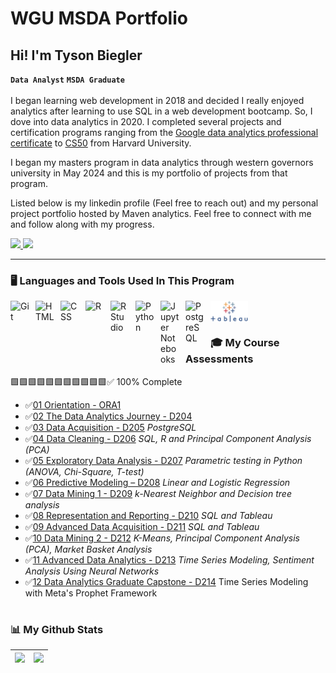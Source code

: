 # WGU MSDA Portfolio
## Hi! I'm Tyson Biegler

**`Data Analyst`** **`MSDA Graduate`**
<br>
<br>
I began learning web development in 2018 and decided I really enjoyed analytics after learning to use SQL in a web development bootcamp. So, I dove into data analytics in 2020. I completed several projects and certification programs ranging from the [Google data analytics professional certificate](https://www.coursera.org/account/accomplishments/professional-cert/PJYAPL3D7B2R) to [CS50](https://certificates.cs50.io/f6af04be-d727-4f4a-9236-4ef3e0989a83.pdf?size=letter) from Harvard University. 

I began my masters program in data analytics through western governors university in May 2024 and this is my portfolio of projects from that program. 

Listed below is my linkedin profile (Feel free to reach out) and my personal project portfolio hosted by Maven analytics.
Feel free to connect with me and follow along with my progress.

<p>
    <a href="https://www.linkedin.com/in/tysonbiegler/">
        <img width="150px" src="https://freelogopng.com/images/1656939461linkedin-logo.png" />
    </a>
    <a href="https://www.mavenanalytics.io/profile/Tyson-Biegler/87928615">
        <img width="150px" src="https://github.com/user-attachments/assets/0de9d634-e15a-4015-945d-1c9d00e951f6" />
    </a>
    
</p>

---

### 🖥️ Languages and Tools Used In This Program

<img align="left" alt="Git" width="30px" style="padding-right:10px;" src="https://cdn.jsdelivr.net/gh/devicons/devicon/icons/git/git-original.svg" />
<img align="left" alt="HTML" width="30px" style="padding-right:10px;" src="https://cdn.jsdelivr.net/gh/devicons/devicon/icons/html5/html5-plain.svg" />
<img align="left" alt="CSS" width="30px" style="padding-right:10px;" src="https://cdn.jsdelivr.net/gh/devicons/devicon/icons/css3/css3-plain.svg" />
<img align="left" alt="R" width="30px" style="padding-right:10px;" src="https://www.r-project.org/logo/Rlogo.svg" />
<img align="left" alt="R Studio" width="30px" style="padding-right:10px;" src="https://th.bing.com/th/id/R.bef4329fc09a8e2ec3d33e50e2ce669e?rik=p9uAp6ZFXw06lg&pid=ImgRaw&r=0" />
<img align="left" alt="Python" width="30px" style="padding-right:10px;" src="https://cdn.jsdelivr.net/gh/devicons/devicon/icons/python/python-plain.svg" />
<img align="left" alt="Jupyter Notebooks" width="30px" style="padding-right:10px;" src="https://logos-download.com/wp-content/uploads/2021/01/Jupyter_Logo.png" />
<img align="left" alt="PostgreSQL" width="30px" style="padding-right:10px;" src="https://www.postgresql.org/media/img/about/press/elephant.png" />
<img align="left" alt="Tableau" width="60px" style="padding-right:10px;" src="zzz_readme_images/62e14245eb4d9a9dc054c181.png" />

<br />

#

### 🎓 My Course Assessments

🟩🟩🟩🟩🟩🟩🟩🟩🟩🟩🟩✅ 100% Complete

<!-- BEGIN COURSE-->
- ✅[01 Orientation - ORA1](01%20Orientation%20-%20ORA1)
- ✅[02 The Data Analytics Journey - D204](02%20The%20Data%20Analytics%20Journey%20-%20%20D204)
- ✅[03 Data Acquisition - D205](03%20Data%20Acquisition%20-%20D205) *PostgreSQL*
- ✅[04 Data Cleaning - D206](04%20Data%20Cleaning%20-%20D206) *SQL, R and Principal Component Analysis (PCA)*
- ✅[05 Exploratory Data Analysis - D207](05%20Exploratory%20Data%20Analysis%20-%20D207) *Parametric testing in Python (ANOVA, Chi-Square, T-test)*
- ✅[06 Predictive Modeling – D208](06%20Predictive%20Modeling%20–%20D208) *Linear and Logistic Regression*
- ✅[07 Data Mining 1 - D209](07%20Data%20Mining%20I%20-%20D209) *k-Nearest Neighbor and Decision tree analysis*
- ✅[08 Representation and Reporting - D210](08%20Representation%20and%20Reporting%20-%20D210) *SQL and Tableau*
- ✅[09 Advanced Data Acquisition - D211](09%20Advanced%20Data%20Acquisition%20-%20D211) *SQL and Tableau*
- ✅[10 Data Mining 2 - D212](10%20Data%20Mining%20II%20-%20D212) *K-Means, Principal Component Analysis (PCA), Market Basket Analysis*
- ✅[11 Advanced Data Analytics - D213](11%20Advanced%20Data%20Analytics%20-%20D213) *Time Series Modeling, Sentiment Analysis Using Neural Networks*
- ✅[12 Data Analytics Graduate Capstone - D214](12%20Data%20Analytics%20Graduate%20Capstone%20-%20D214) Time Series Modeling with Meta's Prophet Framework

<!-- END COURSES -->
#

### 📊 My Github Stats
<img src="https://github-readme-stats.vercel.app/api?username=tysonbiegler&&show_icons=true&count_private=true&theme=radical"/>|<img src="https://github-readme-streak-stats.herokuapp.com/?user=tysonbiegler&theme=radical"/>|
|---|---|

